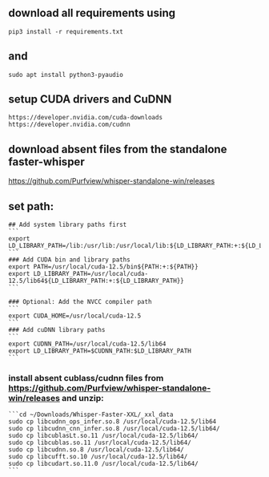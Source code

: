 ## download all requirements using 
    pip3 install -r requirements.txt
## and
    sudo apt install python3-pyaudio
## setup CUDA drivers and CuDNN
    https://developer.nvidia.com/cuda-downloads
    https://developer.nvidia.com/cudnn
    
## download absent files from the standalone faster-whisper
  https://github.com/Purfview/whisper-standalone-win/releases
## set path:
    ## Add system library paths first
    ```
    export LD_LIBRARY_PATH=/lib:/usr/lib:/usr/local/lib:${LD_LIBRARY_PATH:+:${LD_LIBRARY_PATH}}
    ```
    ### Add CUDA bin and library paths
    export PATH=/usr/local/cuda-12.5/bin${PATH:+:${PATH}}
    export LD_LIBRARY_PATH=/usr/local/cuda-12.5/lib64${LD_LIBRARY_PATH:+:${LD_LIBRARY_PATH}}
    ```

    ### Optional: Add the NVCC compiler path
    ```
    export CUDA_HOME=/usr/local/cuda-12.5
    ```
    ### Add cuDNN library paths
    ```
    export CUDNN_PATH=/usr/local/cuda-12.5/lib64
    export LD_LIBRARY_PATH=$CUDNN_PATH:$LD_LIBRARY_PATH
    ```
### install absent cublass/cudnn files from https://github.com/Purfview/whisper-standalone-win/releases and unzip:
    ```cd ~/Downloads/Whisper-Faster-XXL/_xxl_data
    sudo cp libcudnn_ops_infer.so.8 /usr/local/cuda-12.5/lib64
    sudo cp libcudnn_cnn_infer.so.8 /usr/local/cuda-12.5/lib64/
    sudo cp libcublasLt.so.11 /usr/local/cuda-12.5/lib64/
    sudo cp libcublas.so.11 /usr/local/cuda-12.5/lib64/
    sudo cp libcudnn.so.8 /usr/local/cuda-12.5/lib64/
    sudo cp libcufft.so.10 /usr/local/cuda-12.5/lib64/
    sudo cp libcudart.so.11.0 /usr/local/cuda-12.5/lib64/
    ```
